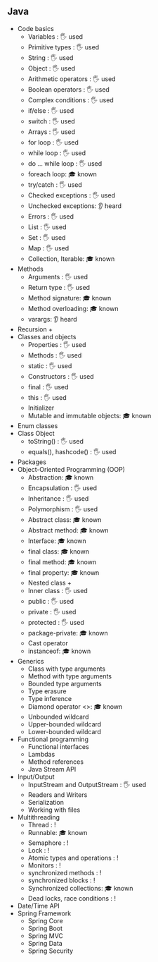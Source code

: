 ## Java

- Code basics
  - Variables \: 🖐️ used
  - Primitive types \: 🖐️ used
  - String \: 🖐️ used
  - Object \: 🖐️ used
  - Arithmetic operators \: 🖐️ used
  - Boolean operators \: 🖐️ used
  - Complex conditions \: 🖐️ used
  - if/else \: 🖐️ used
  - switch \: 🖐️ used
  - Arrays \: 🖐️ used
  - for loop \: 🖐️ used
  - while loop \: 🖐️ used
  - do ... while loop \: 🖐️ used
  - foreach loop: 🎓 known
  - try/catch \: 🖐️ used
  - Checked exceptions \: 🖐️ used
  - Unchecked exceptions: 👂 heard
  - Errors \: 🖐️ used
  - List \: 🖐️ used
  - Set \: 🖐️ used
  - Map \: 🖐️ used
  - Collection, Iterable: 🎓 known
- Methods
  - Arguments \: 🖐️ used
  - Return type \: 🖐️ used
  - Method signature: 🎓 known
  - Method overloading: 🎓 known
  - varargs: 👂 heard
- Recursion +
- Classes and objects
  - Properties \: 🖐️ used
  - Methods \: 🖐️ used
  - static \: 🖐️ used
  - Constructors \: 🖐️ used
  - final \: 🖐️ used
  - this \: 🖐️ used
  - Initializer
  - Mutable and immutable objects: 🎓 known
- Enum classes
- Class Object
  - toString() \: 🖐️ used
  - equals(), hashcode() \: 🖐️ used
- Packages
- Object-Oriented Programming (OOP)
  - Abstraction: 🎓 known
  - Encapsulation \: 🖐️ used
  - Inheritance \: 🖐️ used
  - Polymorphism \: 🖐️ used
  - Abstract class: 🎓 known
  - Abstract method: 🎓 known
  - Interface: 🎓 known
  - final class: 🎓 known
  - final method: 🎓 known
  - final property: 🎓 known
  - Nested class +
  - Inner class \: 🖐️ used
  - public \: 🖐️ used
  - private \: 🖐️ used
  - protected \: 🖐️ used
  - package-private: 🎓 known
  - Cast operator
  - instanceof: 🎓 known
- Generics
  - Class with type arguments
  - Method with type arguments
  - Bounded type arguments
  - Type erasure
  - Type inference
  - Diamond operator <>: 🎓 known
  - Unbounded wildcard
  - Upper-bounded wildcard
  - Lower-bounded wildcard
- Functional programming
  - Functional interfaces
  - Lambdas
  - Method references
  - Java Stream API
- Input/Output
  - InputStream and OutputStream \: 🖐️ used
  - Readers and Writers
  - Serialization
  - Working with files
- Multithreading
  - Thread \: !
  - Runnable: 🎓 known
  - Semaphore \: !
  - Lock \: !
  - Atomic types and operations \: !
  - Monitors \: !
  - synchronized methods \: !
  - synchronized blocks \: !
  - Synchronized collections: 🎓 known
  - Dead locks, race conditions \: !
- Date/Time API
- Spring Framework
  - Spring Core
  - Spring Boot
  - Spring MVC
  - Spring Data
  - Spring Security
